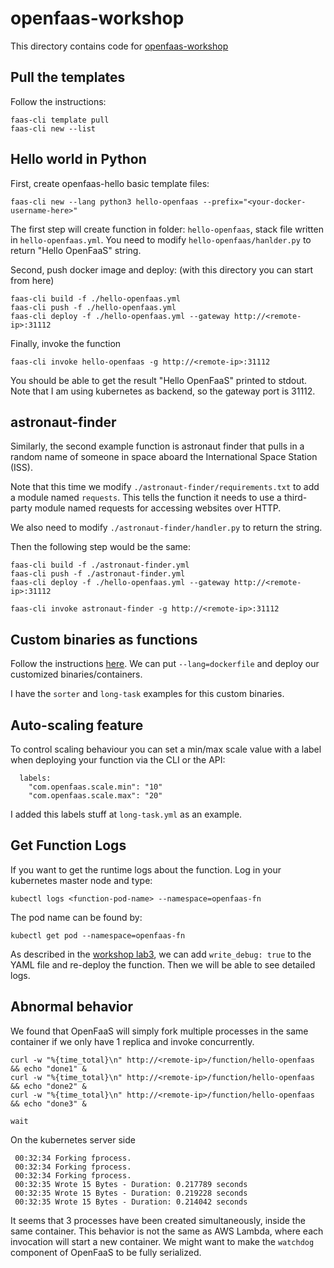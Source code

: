 # openfaas-workshop

This directory contains code for
[openfaas-workshop](https://github.com/openfaas/workshop)

## Pull the templates
Follow the instructions:
```
faas-cli template pull
faas-cli new --list
```

## Hello world in Python
First, create openfaas-hello basic template files:
```
faas-cli new --lang python3 hello-openfaas --prefix="<your-docker-username-here>"
```

The first step will create function in folder: `hello-openfaas`, stack file written
in `hello-openfaas.yml`. You need to modify `hello-openfaas/hanlder.py` to return
"Hello OpenFaaS" string.

Second, push docker image and deploy: (with this directory you can start from here)
```
faas-cli build -f ./hello-openfaas.yml
faas-cli push -f ./hello-openfaas.yml
faas-cli deploy -f ./hello-openfaas.yml --gateway http://<remote-ip>:31112
```

Finally, invoke the function
```
faas-cli invoke hello-openfaas -g http://<remote-ip>:31112
```

You should be able to get the result "Hello OpenFaaS" printed to stdout.
Note that I am using kubernetes as backend, so the gateway port is 31112.

## astronaut-finder
Similarly, the second example function is astronaut finder that pulls in a
random name of someone in space aboard the International Space Station (ISS).

Note that this time we modify `./astronaut-finder/requirements.txt` to add
a module named `requests`.
This tells the function it needs to use a third-party module named requests for
accessing websites over HTTP.

We also need to modify `./astronaut-finder/handler.py` to return the string.

Then the following step would be the same:
```
faas-cli build -f ./astronaut-finder.yml
faas-cli push -f ./astronaut-finder.yml
faas-cli deploy -f ./hello-openfaas.yml --gateway http://<remote-ip>:31112

faas-cli invoke astronaut-finder -g http://<remote-ip>:31112
```

## Custom binaries as functions
Follow the instructions [here](https://github.com/openfaas/workshop/blob/master/lab3.md#custom-binaries-as-functions-optional).
We can put `--lang=dockerfile` and deploy our customized binaries/containers.

I have the `sorter` and `long-task` examples for this custom binaries.

## Auto-scaling feature

To control scaling behaviour you can set a min/max scale value with a label
when deploying your function via the CLI or the API:
```
  labels:
    "com.openfaas.scale.min": "10"
    "com.openfaas.scale.max": "20"
```
I added this labels stuff at `long-task.yml` as an example.

## Get Function Logs
If you want to get the runtime logs about the function. Log in your kubernetes
master node and type:
```
kubectl logs <function-pod-name> --namespace=openfaas-fn
```

The pod name can be found by:
```
kubectl get pod --namespace=openfaas-fn
```

As described in the [workshop lab3](https://github.com/openfaas/workshop/blob/master/lab3.md#troubleshooting-verbose-output-with-write_debug), we can add `write_debug: true` to the YAML file and
re-deploy the function. Then we will be able to see detailed logs.

## Abnormal behavior
We found that OpenFaaS will simply fork multiple processes in the same container
if we only have 1 replica and invoke concurrently.
```
curl -w "%{time_total}\n" http://<remote-ip>/function/hello-openfaas && echo "done1" &
curl -w "%{time_total}\n" http://<remote-ip>/function/hello-openfaas && echo "done2" &
curl -w "%{time_total}\n" http://<remote-ip>/function/hello-openfaas && echo "done3" &

wait
```

On the kubernetes server side
```
 00:32:34 Forking fprocess.
 00:32:34 Forking fprocess.
 00:32:34 Forking fprocess.
 00:32:35 Wrote 15 Bytes - Duration: 0.217789 seconds
 00:32:35 Wrote 15 Bytes - Duration: 0.219228 seconds
 00:32:35 Wrote 15 Bytes - Duration: 0.214042 seconds
```
It seems that 3 processes have been created simultaneously, inside the same
container. This behavior is not the same as AWS Lambda, where each invocation
will start a new container. We might want to make the `watchdog` component of
OpenFaaS to be fully serialized.

